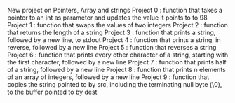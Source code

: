 New project on Pointers, Array and strings
Project 0 : function that takes a pointer to an int as parameter and updates the value it points to to 98
Project 1 : function that swaps the values of two integers
Project 2 : function that returns the length of a string
Project 3 : function that prints a string, followed by a new line, to stdout
Project 4 : function that prints a string, in reverse, followed by a new line
Project 5 : function that reverses a string
Project 6 : function that prints every other character of a string, starting with the first character, followed by a new line
Project 7 : function that prints half of a string, followed by a new line
Project 8 : function that prints n elements of an array of integers, followed by a new line
Project 9 : function that copies the string pointed to by src, including the terminating null byte (\0), to the buffer pointed to by dest
